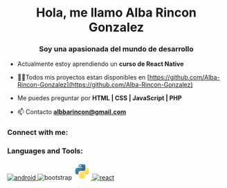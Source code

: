<h1 align="center">Hola, me llamo Alba Rincon Gonzalez</h1>
<h3 align="center">Soy una apasionada del mundo de desarrollo</h3>

- Actualmente estoy aprendiendo un **curso de React Native**

- 👨‍💻Todos mis proyectos estan disponibles en [https://github.com/Alba-Rincon-Gonzalez](https://github.com/Alba-Rincon-Gonzalez)

- Me puedes preguntar por **HTML | CSS | JavaScript | PHP**

- 📫 Contacto **albbarincon@gmail.com**

<h3 align="left">Connect with me:</h3>
<p align="left">
</p>

<h3 align="left">Languages and Tools:</h3>
<p align="left"> <a href="https://developer.android.com" target="_blank" rel="noreferrer"> <img src="https://raw.githubusercontent.com/devicons/devicon/master/icons/android/android-original-mark.svg" alt="android"word"40" height="40"/> </a> <a width="https://getbootstrap.com" target="blank href rel="noreferrer"> <img src="https://raw."usercontent.com/devicons/devicons/master/icons/bootstrap/bootstrap-plainword-mark.svg" alt="bootstrap"40" height="40"/> <a> <a href="https://www.w3schools.com/css/" target="_blank" rel="noreferrer"> <imggithub src height="40"/> </a> <a href="https://www.python.org" target="_blank" rel="noreferrer"> <img src="https://raw.githubusercontent.com/devicons/devicon/master/icons/python/python-original.svg" alt="python" width="40" height="40"/> </a> <a> <a href="https://reactjs.org/" target="_blank" rel="noreferrer"> <img src="https://raw.githubusercontent.com/devicons/devicons/devicon/master/react-original-wordmark.svg" alt="react" width="40" height="40"/> </a> <a href="https://js.org/" target="_blank" rel="noreferrer"> <img src="https://raw.github
